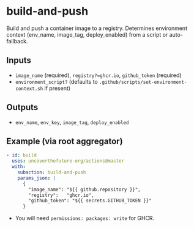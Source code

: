 # build-and-push

Build and push a container image to a registry. Determines environment context (env_name, image_tag, deploy_enabled) from a script or auto-fallback.

## Inputs
- `image_name` (required), `registry?=ghcr.io`, `github_token` (required)
- `environment_script?` (defaults to `.github/scripts/set-environment-context.sh` if present)

## Outputs
- `env_name`, `env_key`, `image_tag`, `deploy_enabled`

## Example (via root aggregator)
```yaml
- id: build
  uses: uncoverthefuture-org/actions@master
  with:
    subaction: build-and-push
    params_json: |
      {
        "image_name": "${{ github.repository }}",
        "registry":   "ghcr.io",
        "github_token": "${{ secrets.GITHUB_TOKEN }}"
      }
```
- You will need `permissions: packages: write` for GHCR.
